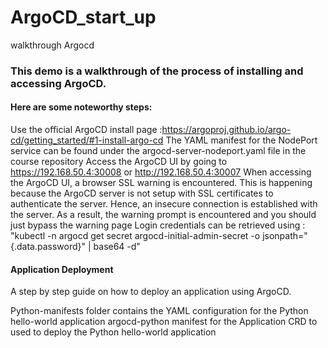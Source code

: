 # ArgoCD_start_up
walkthrough Argocd


### This demo is a walkthrough of the process of installing and accessing ArgoCD.

#### Here are some noteworthy steps:

Use the official ArgoCD install page :https://argoproj.github.io/argo-cd/getting_started/#1-install-argo-cd
The YAML manifest for the NodePort service can be found under the argocd-server-nodeport.yaml file in the course repository
Access the ArgoCD UI by going to https://192.168.50.4:30008 or http://192.168.50.4:30007
When accessing the ArgoCD UI, a browser SSL warning is encountered. This is happening because the ArgoCD server is not setup with SSL certificates to authenticate the server. Hence, an insecure connection is established with the server. As a result, the warning prompt is encountered and you should just bypass the warning page
Login credentials can be retrieved using : "kubectl -n argocd get secret argocd-initial-admin-secret -o jsonpath="{.data.password}" | base64 -d"

#### Application Deployment
A step by step guide on how to deploy an application using ArgoCD.



Python-manifests folder contains the YAML configuration for the Python hello-world application
argocd-python manifest for the Application CRD to used to deploy the Python hello-world application

